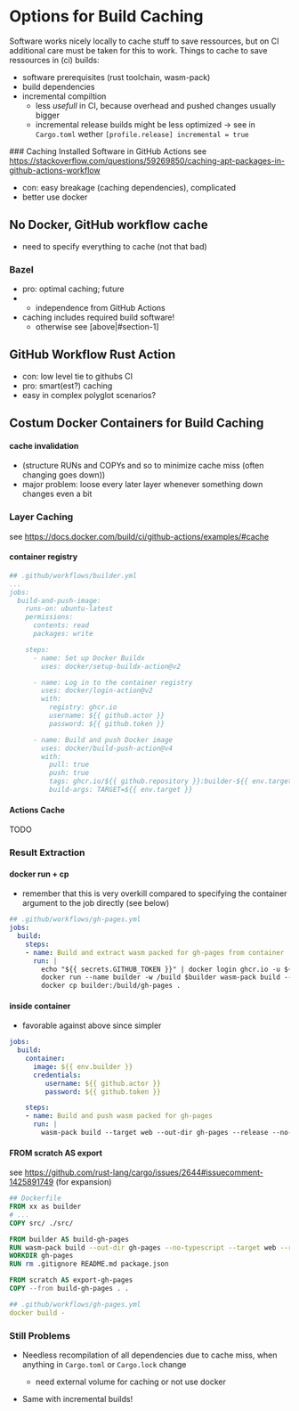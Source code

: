 # Options for Build Caching

Software works nicely locally to cache stuff to save ressources, but on CI additional care must be taken for this to work.
Things to cache to save ressources in (ci) builds:

- software prerequisites (rust toolchain, wasm-pack)
- build dependencies 
- incremental compiltion
  - less _usefull_ in CI, because overhead and pushed changes usually bigger
  - incremental release builds might be less optimized → see in `Cargo.toml` wether `[profile.release] incremental = true` 


###<a name="section-1"></a> Caching Installed Software in GitHub Actions
see https://stackoverflow.com/questions/59269850/caching-apt-packages-in-github-actions-workflow
- con: easy breakage (caching dependencies), complicated 
- better use docker 

## No Docker, GitHub workflow cache
- need to specify everything to cache (not that bad)

### Bazel
- pro: optimal caching; future
- + independence from GitHub Actions
- caching includes required build software! 
  - otherwise see [above|#section-1]


## GitHub Workflow Rust Action 
- con: low level tie to githubs CI
- pro: smart(est?) caching
- easy in complex polyglot scenarios?


## Costum Docker Containers for Build Caching



#### cache invalidation 
- (structure RUNs and COPYs and so to minimize cache miss (often changing goes down))
- major problem: loose every later layer whenever something down changes even a bit

### Layer Caching
see https://docs.docker.com/build/ci/github-actions/examples/#cache
#### container registry

```yaml
## .github/workflows/builder.yml
...
jobs:
  build-and-push-image:
    runs-on: ubuntu-latest
    permissions:
      contents: read
      packages: write

    steps:
      - name: Set up Docker Buildx
        uses: docker/setup-buildx-action@v2

      - name: Log in to the container registry
        uses: docker/login-action@v2
        with:
          registry: ghcr.io
          username: ${{ github.actor }}
          password: ${{ github.token }} 

      - name: Build and push Docker image
        uses: docker/build-push-action@v4
        with:
          pull: true
          push: true
          tags: ghcr.io/${{ github.repository }}:builder-${{ env.target }}
          build-args: TARGET=${{ env.target }}
```

#### Actions Cache
TODO 

### Result Extraction
#### docker run + cp
- remember that this is very overkill compared to specifying the container argument to the job directly (see below)
```yaml
## .github/workflows/gh-pages.yml
jobs:
  build: 
    steps:
    - name: Build and extract wasm packed for gh-pages from container
      run: |
        echo "${{ secrets.GITHUB_TOKEN }}" | docker login ghcr.io -u ${{ github.actor }} --password-stdin
        docker run --name builder -w /build $builder wasm-pack build --target web --out-dir gh-pages --release --no-typescript
        docker cp builder:/build/gh-pages .
```
#### inside container
- favorable against above since simpler
```yaml
jobs: 
  build:
    container:
      image: ${{ env.builder }}
      credentials:
         username: ${{ github.actor }}
         password: ${{ github.token }}

    steps: 
    - name: Build and push wasm packed for gh-pages
      run: |
        wasm-pack build --target web --out-dir gh-pages --release --no-typescript
```

#### FROM scratch AS export
see https://github.com/rust-lang/cargo/issues/2644#issuecomment-1425891749 (for expansion)
```dockerfile
## Dockerfile
FROM xx as builder
# ...
COPY src/ ./src/  

FROM builder AS build-gh-pages
RUN wasm-pack build --out-dir gh-pages --no-typescript --target web --release
WORKDIR gh-pages
RUN rm .gitignore README.md package.json

FROM scratch AS export-gh-pages
COPY --from build-gh-pages . .
```
```yaml
## .github/workflows/gh-pages.yml
docker build -
```

### Still Problems

- Needless recompilation of all dependencies due to cache miss, when anything in `Cargo.toml` or `Cargo.lock` change
  - need external volume for caching or not use docker

- Same with incremental builds!


